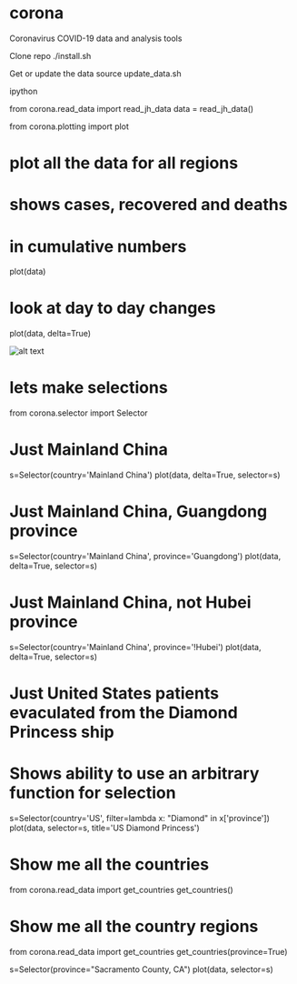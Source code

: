 # corona
Coronavirus COVID-19 data and analysis tools

Clone repo
./install.sh

Get or update the data
source update_data.sh

ipython

from corona.read_data import read_jh_data
data = read_jh_data()

from corona.plotting import plot

# plot all the data for all regions
# shows cases, recovered and deaths
# in cumulative numbers        

plot(data)
 
# look at day to day changes
plot(data, delta=True)

![alt text](https://raw.githubusercontent.com/dave31415/corona/images/all_data.png)

# lets make selections
from corona.selector import Selector
            
# Just Mainland China
s=Selector(country='Mainland China')
plot(data, delta=True, selector=s)

# Just Mainland China, Guangdong province
s=Selector(country='Mainland China', province='Guangdong')
plot(data, delta=True, selector=s)

# Just Mainland China, not Hubei province
s=Selector(country='Mainland China', province='!Hubei')
plot(data, delta=True, selector=s)

# Just United States patients evaculated from the Diamond Princess ship
# Shows ability to use an arbitrary function for selection
s=Selector(country='US', filter=lambda x: "Diamond" in x['province'])
plot(data, selector=s, title='US Diamond Princess')

# Show me all the countries
from corona.read_data import get_countries
get_countries()

# Show me all the country regions
from corona.read_data import get_countries
get_countries(province=True)

s=Selector(province="Sacramento County, CA")
plot(data, selector=s)
